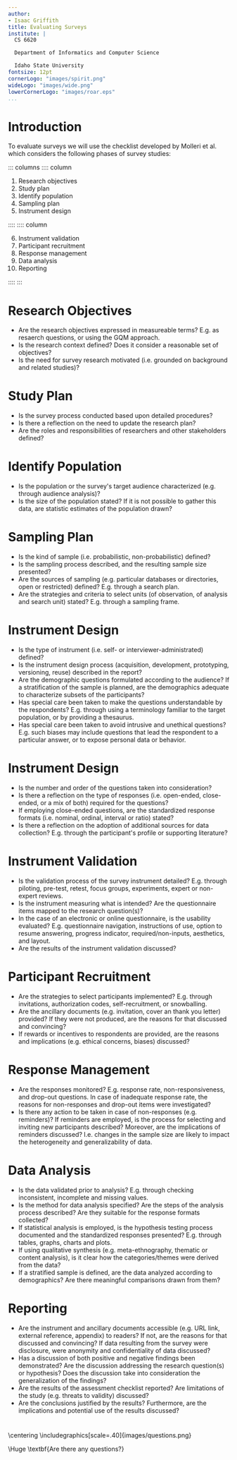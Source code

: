 ```yaml
---
author:
- Isaac Griffith
title: Evaluating Surveys
institute: |
  CS 6620

  Department of Informatics and Computer Science

  Idaho State University
fontsize: 12pt
cornerLogo: "images/spirit.png"
wideLogo: "images/wide.png"
lowerCornerLogo: "images/roar.eps"
...
```


# Introduction

To evaluate surveys we will use the checklist developed by Molleri et al. which considers the following phases of survey studies:

::: columns
:::: column

1. Research objectives
2. Study plan
3. Identify population
4. Sampling plan
5. Instrument design

::::
:::: column

6. Instrument validation
7. Participant recruitment
8. Response management
9. Data analysis
10. Reporting

::::
:::

# Research Objectives

* Are the research objectives expressed in measureable terms? E.g. as resaerch questions, or using the GQM approach.
* Is the research context defined? Does it consider a reasonable set of objectives?
* Is the need for survey research motivated (i.e. grounded on background and related studies)?

# Study Plan

* Is the survey process conducted based upon detailed procedures?
* Is there a reflection on the need to update the research plan?
* Are the roles and responsibilities of researchers and other stakeholders defined?

# Identify Population

* Is the population or the survey's target audience characterized (e.g. through audience analysis)?
* Is the size of the population stated? If it is not possible to gather this data, are statistic estimates of the population drawn?

# Sampling Plan

* Is the kind of sample (i.e. probabilistic, non-probabilistic) defined?
* Is the sampling process described, and the resulting sample size presented?
* Are the sources of sampling (e.g. particular databases or directories, open or restricted) defined? E.g. through a search plan.
* Are the strategies and criteria to select units (of observation, of analysis and search unit) stated? E.g. through a sampling frame.

# Instrument Design

* Is the type of instrument (i.e. self- or interviewer-administrated) defined?
* Is the instrument design process (acquisition, development, prototyping, versioning, reuse) described in the report?
* Are the demographic questions formulated according to the audience? If a stratification of the sample is planned, are the demographics adequate to characterize subsets of the participants?
* Has special care been taken to make the questions understandable by the respondents? E.g. through using a terminology familiar to the target population, or by providing a thesaurus.
* Has special care been taken to avoid intrusive and unethical questions? E.g. such biases may include questions that lead the respondent to a particular answer, or to expose personal data or behavior.

# Instrument Design

* Is the number and order of the questions taken into consideration?
* Is there a reflection on the type of responses (i.e. open-ended, close-ended, or a mix of both) required for the questions?
* If employing close-ended questions, are the standardized response formats (i.e. nominal, ordinal, interval or ratio) stated?
* Is there a reflection on the adoption of additional sources for data collection? E.g. through the participant's profile or supporting literature?

# Instrument Validation

* Is the validation process of the survey instrument detailed? E.g. through piloting, pre-test, retest, focus groups, experiments, expert or non-expert reviews.
* Is the instrument measuring what is intended? Are the questionnaire items mapped to the research question(s)?
* In the case of an electronic or online questionnaire, is the usability evaluated? E.g. questionnaire navigation, instructions of use, option to resume answering, progress indicator, required/non-inputs, aesthetics, and layout.
* Are the results of the instrument validation discussed?

# Participant Recruitment

* Are the strategies to select participants implemented? E.g. through invitations, authorization codes, self-recruitment, or snowballing.
* Are the ancillary documents (e.g. invitation, cover an thank you letter) provided? If they were not produced, are the reasons for that discussed and convincing?
* If rewards or incentives to respondents are provided, are the reasons and implications (e.g. ethical concerns, biases) discussed?

# Response Management

* Are the responses monitored? E.g. response rate, non-responsiveness, and drop-out questions. In case of inadequate response rate, the reasons for non-responses and drop-out items were investigated?
* Is there any action to be taken in case of non-responses (e.g. reminders)? If reminders are employed, is the process for selecting and inviting new participants described? Moreover, are the implications of reminders discussed? I.e. changes in the sample size are likely to impact the heterogeneity and generalizability of data.

# Data Analysis

* Is the data validated prior to analysis? E.g. through checking inconsistent, incomplete and missing values.
* Is the method for data analysis specified? Are the steps of the analysis process described? Are they suitable for the response formats collected?
* If statistical analysis is employed, is the hypothesis testing process documented and the standardized responses presented? E.g. through tables, graphs, charts and plots.
* If using qualitative synthesis (e.g. meta-ethnography, thematic or content analysis), is it clear how the categories/themes were derived from the data?
* If a stratified sample is defined, are the data analyzed according to demographics? Are there meaningful comparisons drawn from them?

# Reporting

* Are the instrument and ancillary documents accessible (e.g. URL link, external reference, appendix) to readers? If not, are the reasons for that discussed and convincing? If data resulting from the survey were disclosure, were anonymity and confidentiality of data discussed?
* Has a discussion of both positive and negative findings been demonstrated? Are the discussion addressing the research question(s) or hypothesis? Does the discussion take into consideration the generalization of the findings?
* Are the results of the assessment checklist reported? Are limitations of the study (e.g. threats to validity) discussed?
* Are the conclusions justified by the results? Furthermore, are the implications and potential use of the results discussed?

#

\centering
\includegraphics[scale=.40]{images/questions.png}

\Huge \textbf{Are there any questions?}
